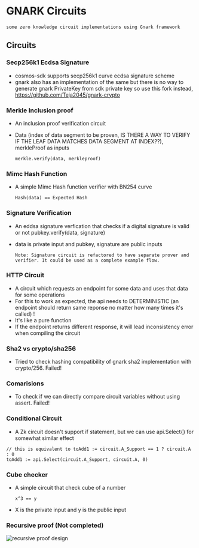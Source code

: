 # GNARK Circuits

    some zero knowledge circuit implementations using Gnark framework

## Circuits

### Secp256k1 Ecdsa Signature
- cosmos-sdk supports secp256k1 curve ecdsa signature scheme
- gnark also has an implementation of the same but there is no way to generate gnark PrivateKey from
sdk private key
so use this fork instead, https://github.com/Teja2045/gnark-crypto

### Merkle Inclusion proof

- An inclusion proof verification circuit
- Data (index of data segment to be proven, IS THERE A WAY TO VERIFY IF THE LEAF DATA MATCHES DATA SEGMENT AT INDEX??), merkleProof as inputs

      merkle.verify(data, merkleproof)

### Mimc Hash Function

- A simple Mimc Hash function verifier with BN254 curve

      Hash(data) == Expected Hash

### Signature Verification

- An eddsa signature verfication that checks if a digital signature is valid or not
  pubkey.verify(data, signature)
- data is private input and pubkey, signature are public inputs

      Note: Signature circuit is refactored to have separate prover and verifier. It could be used as a complete example flow.


### HTTP Circuit

- A circuit which requests an endpoint for some data and uses that data for some operations
- For this to work as expected, the api needs to DETERMINISTIC (an endpoint should return same reponse no matter how many times it's called) !
- It's like a pure function
- If the endpoint returns different response, it will lead inconsistency error when compiling the circuit


### Sha2 vs crypto/sha256

- Tried to check hashing compatibility of gnark sha2 implementation with crypto/256. Failed!

### Comarisions

- To check if we can directly compare circuit variables without using assert. Failed!

### Conditional Circuit

- A Zk circuit doesn't support if statement, but we can use api.Select{} for somewhat similar effect

```
// this is equivalent to toAdd1 := circuit.A_Support == 1 ? circuit.A : 0
toAdd1 := api.Select(circuit.A_Support, circuit.A, 0)
```

### Cube checker

- A simple circuit that check cube of a number

      x^3 == y

- X is the private input and y is the public input

### Recursive proof (Not completed)

![recursive proof design](https://github.com/Teja2045/GNARK-Circuits/assets/106052623/30482e17-57ff-41ac-bc54-a1cdc22f956d)
